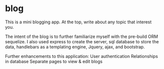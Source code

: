 # blog

This is a mini blogging app. At the top, write about any topic that interest you.

The intent of the blog is to further familiarize myself with the pre-build ORM sequelize. 
I also used express to create the server, sql database to store the data, handlebars
as a templating engine, Jquery, ajax, and bootstrap.

Further enhancements to this application: 
User authentication
Relationships in database
Separate pages to view & edit blogs
